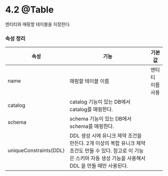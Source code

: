# 4.2 @Table

엔티티와 매핑할 테이블을 지정한다. 

### 속성 정리 

|속성|기능|기본값|
|---|---|---|
|name|매핑할 테이블 이름|엔티티 이름 사용|
|catalog|catalog 기능이 있는 DB에서 catalog를 매핑한다.||
|schema|schema 기능이 있는 DB에서 schema를 매핑한다.||
|uniqueConstraints(DDL)|DDL 생성 시에 유니크 제약 조건을 만든다. 2개 이상의 복합 유니크 제약 조건도 만들 수 있다. 참고로 이 기능은 스키마 자동 생성 기능을 사용해서 DDL 을 만들 때만 사용된다.||